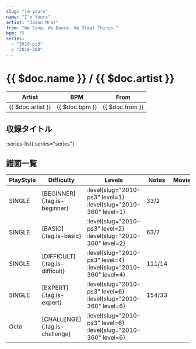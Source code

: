 ```yaml
---
slug: "im-yours"
name: "I'm Yours"
artist: "Jason Mraz"
from: "We Sing. We Dance. We Steal Things."
bpm: 75
series:
  - "2010-ps3"
  - "2010-360"
---
```


# {{ $doc.name }} / {{ $doc.artist }}

|Artist|BPM|From|
|------|---|----|
|{{ $doc.artist }}|{{ $doc.bpm }}|{{ $doc.from }}|

## 収録タイトル

:series-list{:series="series"}

## 譜面一覧

|PlayStyle|Difficulty|Levels|Notes|Movie|
|---------|----------|------|-----|-----|
|SINGLE|[BEGINNER]{.tag.is-beginner}|<div class="field is-grouped is-grouped-multiline"> :level{slug="2010-ps3" level=1} :level{slug="2010-360" level=1}</div>|33/2||
|SINGLE|[BASIC]{.tag.is-basic}|<div class="field is-grouped is-grouped-multiline"> :level{slug="2010-ps3" level=2} :level{slug="2010-360" level=2}</div>|63/7||
|SINGLE|[DIFFICULT]{.tag.is-difficult}|<div class="field is-grouped is-grouped-multiline"> :level{slug="2010-ps3" level=4} :level{slug="2010-360" level=4}</div>|111/14||
|SINGLE|[EXPERT]{.tag.is-expert}|<div class="field is-grouped is-grouped-multiline"> :level{slug="2010-ps3" level=6} :level{slug="2010-360" level=6}</div>|154/33||
|Octo|[CHALLENGE]{.tag.is-challenge}|<div class="field is-grouped is-grouped-multiline"> :level{slug="2010-ps3" level=6} :level{slug="2010-360" level=6}</div>|||
